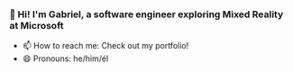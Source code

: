 ### 👋 Hi! I'm Gabriel, a software engineer exploring Mixed Reality at Microsoft
- 📫 How to reach me: Check out my portfolio!
- 😄 Pronouns: he/him/él
